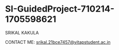 # SI-GuidedProject-710214-1705598621

SRIKAL KAKULA


CONTACT ME: srikal.21bce7457@vitapstudent.ac.in

